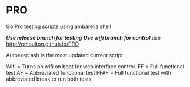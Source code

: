 PRO
===

Go Pro testing scripts using ambarella shell

***Use release branch for testing***
***Use wifi branch for control***
use http://pmoulton.github.io/PRO

Autoexec.ash is the most updated current script. 

Wifi = Turns on wifi on boot for web interface control.
FF = Full functional test
AF = Abbreviated functional test
FFAF = Full functional test with abbreviated break to run both tests.
